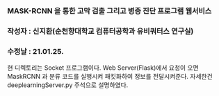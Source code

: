 ### MASK-RCNN 을 통한 고막 검출 그리고 병증 진단 프로그램 웹서비스
### 작성자 : 신지환(순천향대학교 컴퓨터공학과 유비쿼터스 연구실)
### 수정날 : 21.01.25.

현 디렉토리는 Socket 프로그램이다. Web Server(Flask)에서 요청이 오면 MaskRCNN 과 분류 코드를 실행시켜 패킷화하여 정보를 전달시켜준다.
자세한건 deeplearningServer.py 주석으로 설명하였다.

